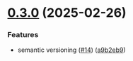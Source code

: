 # [0.3.0](https://github.com/SchBoz/M324/compare/v0.2.0...v0.3.0) (2025-02-26)


### Features

* semantic versioning ([#14](https://github.com/SchBoz/M324/issues/14)) ([a9b2eb9](https://github.com/SchBoz/M324/commit/a9b2eb97091ea624313498c2abea8ebe0a0dc583))
